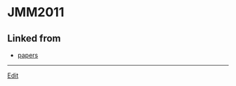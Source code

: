 # JMM2011

## Linked from

* [papers](papers.md)


----
[Edit](https://github.com/vitroid/vitroid.github.io/edit/master/MD/JMM2011.md)
